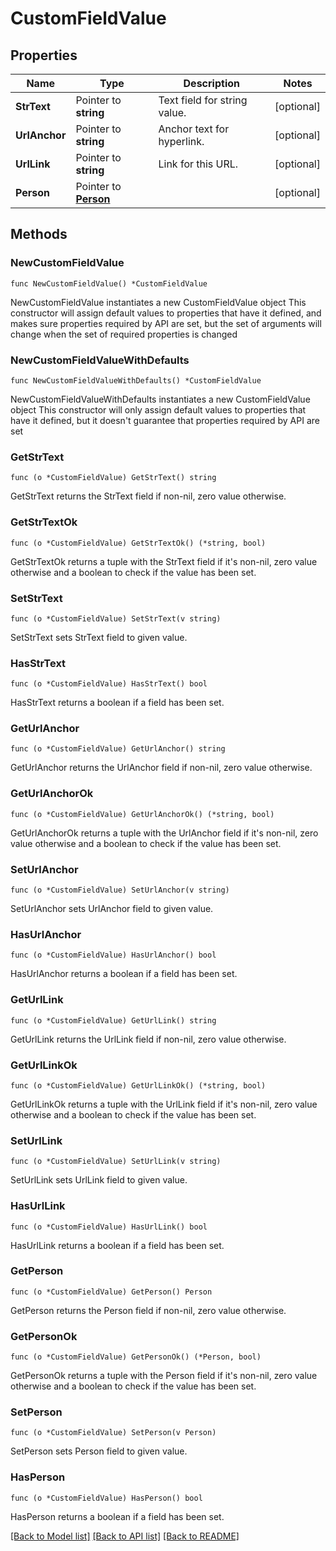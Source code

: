 # CustomFieldValue

## Properties

Name | Type | Description | Notes
------------ | ------------- | ------------- | -------------
**StrText** | Pointer to **string** | Text field for string value. | [optional] 
**UrlAnchor** | Pointer to **string** | Anchor text for hyperlink. | [optional] 
**UrlLink** | Pointer to **string** | Link for this URL. | [optional] 
**Person** | Pointer to [**Person**](Person.md) |  | [optional] 

## Methods

### NewCustomFieldValue

`func NewCustomFieldValue() *CustomFieldValue`

NewCustomFieldValue instantiates a new CustomFieldValue object
This constructor will assign default values to properties that have it defined,
and makes sure properties required by API are set, but the set of arguments
will change when the set of required properties is changed

### NewCustomFieldValueWithDefaults

`func NewCustomFieldValueWithDefaults() *CustomFieldValue`

NewCustomFieldValueWithDefaults instantiates a new CustomFieldValue object
This constructor will only assign default values to properties that have it defined,
but it doesn't guarantee that properties required by API are set

### GetStrText

`func (o *CustomFieldValue) GetStrText() string`

GetStrText returns the StrText field if non-nil, zero value otherwise.

### GetStrTextOk

`func (o *CustomFieldValue) GetStrTextOk() (*string, bool)`

GetStrTextOk returns a tuple with the StrText field if it's non-nil, zero value otherwise
and a boolean to check if the value has been set.

### SetStrText

`func (o *CustomFieldValue) SetStrText(v string)`

SetStrText sets StrText field to given value.

### HasStrText

`func (o *CustomFieldValue) HasStrText() bool`

HasStrText returns a boolean if a field has been set.

### GetUrlAnchor

`func (o *CustomFieldValue) GetUrlAnchor() string`

GetUrlAnchor returns the UrlAnchor field if non-nil, zero value otherwise.

### GetUrlAnchorOk

`func (o *CustomFieldValue) GetUrlAnchorOk() (*string, bool)`

GetUrlAnchorOk returns a tuple with the UrlAnchor field if it's non-nil, zero value otherwise
and a boolean to check if the value has been set.

### SetUrlAnchor

`func (o *CustomFieldValue) SetUrlAnchor(v string)`

SetUrlAnchor sets UrlAnchor field to given value.

### HasUrlAnchor

`func (o *CustomFieldValue) HasUrlAnchor() bool`

HasUrlAnchor returns a boolean if a field has been set.

### GetUrlLink

`func (o *CustomFieldValue) GetUrlLink() string`

GetUrlLink returns the UrlLink field if non-nil, zero value otherwise.

### GetUrlLinkOk

`func (o *CustomFieldValue) GetUrlLinkOk() (*string, bool)`

GetUrlLinkOk returns a tuple with the UrlLink field if it's non-nil, zero value otherwise
and a boolean to check if the value has been set.

### SetUrlLink

`func (o *CustomFieldValue) SetUrlLink(v string)`

SetUrlLink sets UrlLink field to given value.

### HasUrlLink

`func (o *CustomFieldValue) HasUrlLink() bool`

HasUrlLink returns a boolean if a field has been set.

### GetPerson

`func (o *CustomFieldValue) GetPerson() Person`

GetPerson returns the Person field if non-nil, zero value otherwise.

### GetPersonOk

`func (o *CustomFieldValue) GetPersonOk() (*Person, bool)`

GetPersonOk returns a tuple with the Person field if it's non-nil, zero value otherwise
and a boolean to check if the value has been set.

### SetPerson

`func (o *CustomFieldValue) SetPerson(v Person)`

SetPerson sets Person field to given value.

### HasPerson

`func (o *CustomFieldValue) HasPerson() bool`

HasPerson returns a boolean if a field has been set.


[[Back to Model list]](../README.md#documentation-for-models) [[Back to API list]](../README.md#documentation-for-api-endpoints) [[Back to README]](../README.md)


